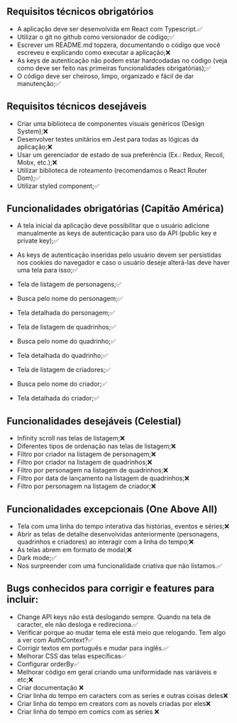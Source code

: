 ## Requisitos técnicos obrigatórios

- A aplicação deve ser desenvolvida em React com Typescript.:white_check_mark:
- Utilizar o git no github como versionador de código;:white_check_mark:
- Escrever um README.md topzera, documentando o código que você escreveu e
explicando como executar a aplicação;:x:
- As keys de autenticação não podem estar hardcodadas no código (veja como deve
ser feito nas primeiras funcionalidades obrigatórias);:white_check_mark:
- O código deve ser cheiroso, limpo, organizado e fácil de dar manutenção;:white_check_mark:


## Requisitos técnicos desejáveis

- Criar uma biblioteca de componentes visuais genéricos (Design System);:x:
- Desenvolver testes unitários em Jest para todas as lógicas da aplicação;:x:
- Usar um gerenciador de estado de sua preferência (Ex.: Redux, Recoil, Mobx, etc.);:x:
- Utilizar biblioteca de roteamento (recomendamos o React Router Dom);:white_check_mark:
- Utilizar styled component;:white_check_mark:

## Funcionalidades obrigatórias (Capitão América)
- A tela inicial da aplicação deve possibilitar que o usuário adicione manualmente as
keys de autenticação para uso da API (public key e private key);:white_check_mark:
- As keys de autenticação inseridas pelo usuário devem ser persistidas nos cookies
do navegador e caso o usuário deseje alterá-las deve haver uma tela para isso;:white_check_mark:

- Tela de listagem de personagens;:white_check_mark:
- Busca pelo nome do personagem;:white_check_mark:
- Tela detalhada do personagem;:white_check_mark:
- Tela de listagem de quadrinhos;:white_check_mark:
- Busca pelo nome do quadrinho;:white_check_mark:
- Tela detalhada do quadrinho;:white_check_mark:
- Tela de listagem de criadores;:white_check_mark:
- Busca pelo nome do criador;:white_check_mark:
- Tela detalhada do criador;:white_check_mark:


## Funcionalidades desejáveis (Celestial)
- Infinity scroll nas telas de listagem;:x:
- Diferentes tipos de ordenação nas telas de listagem;:x:
- Filtro por criador na listagem de personagem;:x:
- Filtro por criador na listagem de quadrinhos;:x:
- Filtro por personagem na listagem de quadrinhos;:x:
- Filtro por data de lançamento na listagem de quadrinhos;:x:
- Filtro por personagem na listagem de criador;:x:

## Funcionalidades excepcionais (One Above All)
- Tela com uma linha do tempo interativa das histórias, eventos e séries;:x:
- Abrir as telas de detalhe desenvolvidas anteriormente (personagens, quadrinhos e
criadores) ao interagir com a linha do tempo;:x:
- As telas abrem em formato de modal;:x:
- Dark mode;:white_check_mark:
- Nos surpreender com uma funcionalidade criativa que não listamos.:white_check_mark:


## Bugs conhecidos para corrigir e features para incluir:

- Change API keys não está deslogando sempre. Quando na tela de caracter, ele não desloga e redireciona.:white_check_mark: 
- Verificar porque ao mudar tema ele está meio que relogando. Tem algo a ver com AuthContext?:white_check_mark:
- Corrigir textos em português e mudar para inglês.:white_check_mark:
- Melhorar CSS das telas específicas:white_check_mark:
- Configurar orderBy:white_check_mark:
- Melhorar código em geral criando uma uniformidade nas variáveis e etc;:x:
- Criar documentação :x:
- Criar linha do tempo em caracters com as series e outras coisas deles:x:
- Criar linha do tempo em creators com as novels criadas por eles:x:
- Criar linha do tempo em comics com as séries :x: